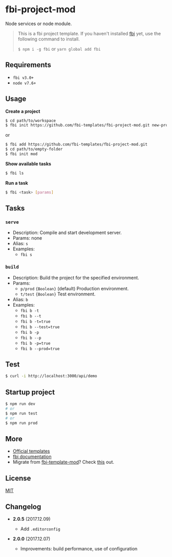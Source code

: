 # fbi-project-mod
Node services or node module.

> This is a fbi project template. If you haven't installed [fbi](https://github.com/AlloyTeam/fbi) yet, use the following command to install.
>
> `$ npm i -g fbi` or `yarn global add fbi`
## Requirements
- `fbi v3.0+`
- `node v7.6+`

## Usage

**Create a project**

```bash
$ cd path/to/workspace
$ fbi init https://github.com/fbi-templates/fbi-project-mod.git new-project  
```

or

```bash
$ fbi add https://github.com/fbi-templates/fbi-project-mod.git
$ cd path/to/empty-folder
$ fbi init mod
```

**Show available tasks**
```bash
$ fbi ls
```

**Run a task**
```bash
$ fbi <task> [params]
```

## Tasks

### `serve`
- Description: Compile and start development server.
- Params: none
- Alias: `s`
- Examples:
  - `fbi s`

### `build`
- Description: Build the project for the specified environment.
- Params:
  - `p/prod` `{Boolean}` (default) Production environment.
  - `t/test` `{Boolean}` Test environment.
- Alias: `b`
- Examples:
  - `fbi b -t`
  - `fbi b --t`
  - `fbi b -t=true`
  - `fbi b --test=true`
  - `fbi b -p`
  - `fbi b --p`
  - `fbi b -p=true`
  - `fbi b --prod=true`

## Test
```bash
$ curl -i http://localhost:3000/api/demo
```
## Startup project
```bash
$ npm run dev
# or
$ npm run test
# or
$ npm run prod
```
## More
- [Official templates](https://github.com/fbi-templates)
- [fbi documentation](https://neikvon.gitbooks.io/fbi/content/)
- Migrate from [fbi-template-mod](https://github.com/neikvon/fbi-template-mod)? Check [this](https://github.com/fbi-templates/fbi-task-migrate) out.

## License
[MIT](https://opensource.org/licenses/MIT)

## Changelog

- **2.0.5** (2017.12.09)
  - Add `.editorconfig`

- **2.0.0** (2017.12.07)
  - Improvements: build performance, use of configuration